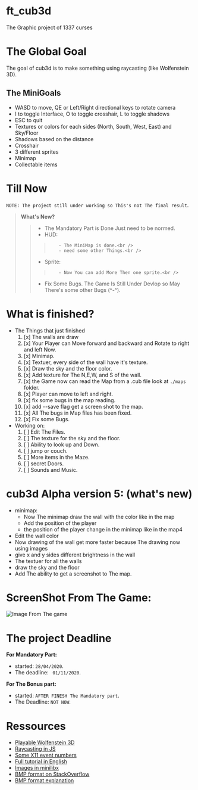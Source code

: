 # ft_cub3d
The Graphic project of 1337 curses
# The Global Goal
The goal of cub3d is to make something using raycasting (like Wolfenstein 3D).

## The MiniGoals
- WASD to move, QE or Left/Right directional keys to rotate camera
- I to toggle Interface, O to toggle crosshair, L to toggle shadows
- ESC to quit
- Textures or colors for each sides (North, South, West, East) and Sky/Floor
- Shadows based on the distance
- Crosshair
- 3 different sprites
- Minimap
- Collectable items

# Till Now
`NOTE: The project still under working so This's not The final result`. <br />
>**What's New?**<br />
>>    - The Mandatory Part is Done Just need to be normed.<br />
>>    - HUD:<br />
>>>        - The MiniMap is done.<br />
>>>        - need some other Things.<br />
>>    - Sprite:<br />
>>>        - Now You can add More Then one sprite.<br />
>>    - Fix Some Bugs.
>      The Game Is Still Under Devlop so May There's some other Bugs (^-^).
# What is finished?
- The Things that just finished
  1. [x] The walls are draw
  2. [x] Your Player can Move forward and backward and Rotate to right and left Now.
  3. [x] Minimap.
  4. [x] Textuer, every side of the wall have it's texture.
  5. [x] Draw the sky and the floor color.
  6. [x] Add texture for The N,E,W, and S of the wall.
  7. [x] the Game now can read the Map from a .cub file look at ``./maps`` folder.
  8. [x] Player can move to left and right.
  9. [x] fix some bugs in the map reading.
  10. [x] add --save flag get a screen shot to the map.
  11. [x] All The bugs in Map files has been fixed.
  12. [x] Fix some Bugs.
- Working on:
  1. [ ] Edit The Files.
  2. [ ] The texture for the sky and the floor.
  3. [ ] Ability to look up and Down.
  4. [ ] jump or couch.
  5. [ ] More items in the Maze.
  6. [ ] secret Doors.
  7. [ ] Sounds and Music.
  
# cub3d Alpha version 5: (what's new)
- minimap:
  - Now The minimap draw the wall with the color like in the map
  - Add the position of the player
  - the position of the player change in the minimap like in the map4
- Edit the wall color
- Now drawing of the wall get more faster because The drawing now using images 
- give x and y sides different brightness in the wall
- The textuer for all the walls
- draw the sky and the floor
- Add The ability to get a screenshot to The map.
# ScreenShot From The Game:
![Image From The game](https://github.com/barimehdi77/ft_cub3d/blob/master/alpha5/screenshot.bmp)

# The project Deadline
**For Mandatory Part:**  
  - started: `28/04/2020`.  
  - The deadline: ` 01/11/2020`.  

**For The Bonus part:**  
  - started: `AFTER FINESH The Mandatory part`.  
  - The Deadline:  `NOT NOW`.
# Ressources
- [Playable Wolfenstein 3D](http://users.atw.hu/wolf3d/)
- [Raycasting in JS](http://www.playfuljs.com/a-first-person-engine-in-265-lines/)
- [Some X11 event numbers](https://github.com/qst0/ft_libgfx)
- [Full tutorial in English](https://lodev.org/cgtutor/raycasting.html)
- [Images in minilibx](https://github.com/keuhdall/images_example)
- [BMP format on StackOverflow](https://stackoverflow.com/questions/2654480/writing-bmp-image-in-pure-c-c-without-other-libraries)
- [BMP format explanation](https://web.archive.org/web/20080912171714/http://www.fortunecity.com/skyscraper/windows/364/bmpffrmt.html)
